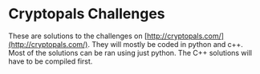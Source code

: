 # Cryptopals Challenges

These are solutions to the challenges on [http://cryptopals.com/](http://cryptopals.com/). They will mostly be coded in python and c++. Most of the solutions can be ran using just python. The C++ solutions will have to be compiled first.
